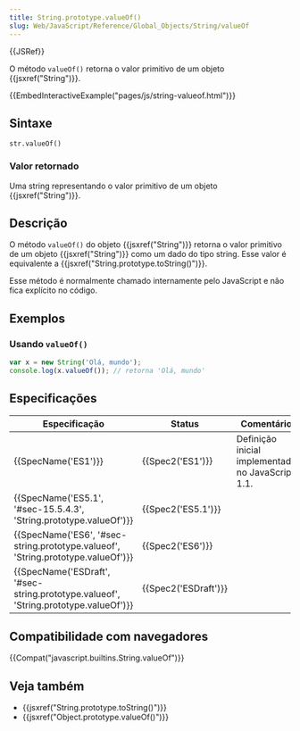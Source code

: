 ```yaml
---
title: String.prototype.valueOf()
slug: Web/JavaScript/Reference/Global_Objects/String/valueOf
---
```


{{JSRef}}

O método `valueOf()` retorna o valor primitivo de um objeto {{jsxref("String")}}.

{{EmbedInteractiveExample("pages/js/string-valueof.html")}}

## Sintaxe

```
str.valueOf()
```

### Valor retornado

Uma string representando o valor primitivo de um objeto {{jsxref("String")}}.

## Descrição

O método `valueOf()` do objeto {{jsxref("String")}} retorna o valor primitivo de um objeto {{jsxref("String")}} como um dado do tipo string. Esse valor é equivalente a {{jsxref("String.prototype.toString()")}}.

Esse método é normalmente chamado internamente pelo JavaScript e não fica explícito no código.

## Exemplos

### Usando `valueOf()`

```js
var x = new String('Olá, mundo');
console.log(x.valueOf()); // retorna 'Olá, mundo'
```

## Especificações

| Especificação                                                                                                    | Status                       | Comentário                                        |
| ---------------------------------------------------------------------------------------------------------------- | ---------------------------- | ------------------------------------------------- |
| {{SpecName('ES1')}}                                                                                         | {{Spec2('ES1')}}         | Definição inicial implementada no JavaScript 1.1. |
| {{SpecName('ES5.1', '#sec-15.5.4.3', 'String.prototype.valueOf')}}                         | {{Spec2('ES5.1')}}     |                                                   |
| {{SpecName('ES6', '#sec-string.prototype.valueof', 'String.prototype.valueOf')}}     | {{Spec2('ES6')}}         |                                                   |
| {{SpecName('ESDraft', '#sec-string.prototype.valueof', 'String.prototype.valueOf')}} | {{Spec2('ESDraft')}} |                                                   |

## Compatibilidade com navegadores

{{Compat("javascript.builtins.String.valueOf")}}

## Veja também

- {{jsxref("String.prototype.toString()")}}
- {{jsxref("Object.prototype.valueOf()")}}
